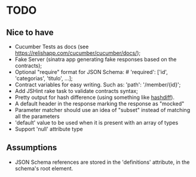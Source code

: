 # TODO

## Nice to have

- Cucumber Tests as docs (see https://relishapp.com/cucumber/cucumber/docs/);
- Fake Server (sinatra app generating fake responses based on the contracts);
- Optional "require" format for JSON Schema: # 'required': ['id', 'categorias', 'titulo', ...];
- Contract variables for easy writing. Such as: 'path': '/member/{id}';
- Add JSHint rake task to validate contracts syntax;
- Pretty output for hash difference (using something like [hashdiff](https://github.com/liufengyun/hashdiff)).
- A default header in the response marking the response as "mocked"
- Parameter matcher should use an idea of "subset" instead of matching all the parameters
- 'default' value to be used when it is present with an array of types
- Support 'null' attribute type

## Assumptions

- JSON Schema references are stored in the 'definitions' attribute, in the schema's root element.
